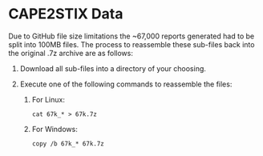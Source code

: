 # CAPE2STIX Data

Due to GitHub file size limitations the ~67,000 reports generated had to be split into 100MB files.  The process to reassemble these sub-files back into the original .7z archive are as follows:

1) Download all sub-files into a directory of your choosing.

2) Execute one of the following commands to reassemble the files:

   1) For Linux: 

      ```
      cat 67k_* > 67k.7z
      ```

   2) For Windows: 

      ```
      copy /b 67k_* 67k.7z
      ```

      
